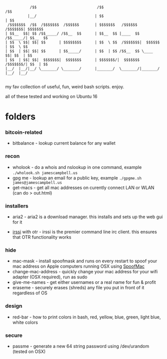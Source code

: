 ```
           /$$                           /$$                           /$$      
          |__/                          | $$                          | $$      
 /$$$$$$$  /$$  /$$$$$$$  /$$$$$$       | $$$$$$$   /$$$$$$   /$$$$$$$| $$$$$$$ 
| $$__  $$| $$ /$$_____/ /$$__  $$      | $$__  $$ |____  $$ /$$_____/| $$__  $$
| $$  \ $$| $$| $$      | $$$$$$$$      | $$  \ $$  /$$$$$$$|  $$$$$$ | $$  \ $$
| $$  | $$| $$| $$      | $$_____/      | $$  | $$ /$$__  $$ \____  $$| $$  | $$
| $$  | $$| $$|  $$$$$$$|  $$$$$$$      | $$$$$$$/|  $$$$$$$ /$$$$$$$/| $$  | $$
|__/  |__/|__/ \_______/ \_______/      |_______/  \_______/|_______/ |__/  |__/
                                                                                
```

my fav collection of useful, fun, weird bash scripts. enjoy.

all of these tested and working on Ubuntu 16

# folders

### bitcoin-related

* bitbalance - lookup current balance for any wallet

### recon

* wholook - do a whois and nslookup in one command, example `./wholook.sh jamescampbell.us`
* gpg me - lookup an email for a public key, example `./gpgme.sh james@jamescampbell.us`
* get-macs - get all mac addresses on curently connect LAN or WLAN (can do > out.html)

### installers

* aria2 - aria2 is a download manager. this installs and sets up the web gui for it

* [irssi](https://irssi.org) with otr - irssi is the premier command line irc client. this ensures that OTR functionality works

### hide

* mac-mask - install spoofmask and runs on every restart to spoof your mac address on Apple computers running OSX using [SpoofMac](https://github.com/feross/SpoofMAC)
* change-mac-address - quickly change your mac address for your wifi adapter (OSX required), run as sudo
* give-me-names - get either usernames or a real name for fun & profit
* eraseme - securely erases (shreds) any file you put in front of it regardless of OS

### design

* red-bar - how to print colors in bash, red, yellow, blue, green, light blue, white colors

### secure

* passme - generate a new 64 string password using /dev/urandom (tested on OSX)


